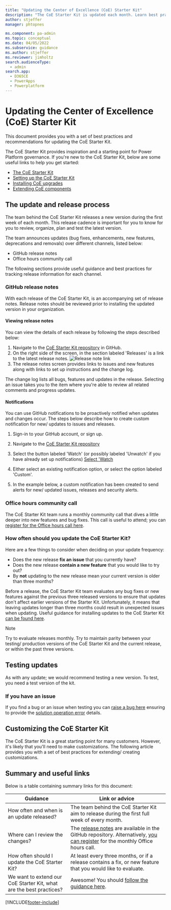```yaml
---
title: "Updating the Center of Excellence (CoE) Starter Kit"
description: "The CoE Starter Kit is updated each month. Learn best practices for managing the update process in your organization"
author: stjeffer
manager: phtopnes

ms.component: pa-admin
ms.topic: conceptual
ms.date: 04/05/2022
ms.subservice: guidance
ms.author: stjeffer
ms.reviewer: jimholtz
search.audienceType: 
  - admin
search.app: 
  - D365CE
  - PowerApps
  - Powerplatform
---
```


# Updating the Center of Excellence (CoE) Starter Kit

This document provides you with a set of best practices and recommendations for updating the CoE Starter Kit.

The CoE Starter Kit provides inspiration and a starting point for Power Platform governance. If you're new to the CoE Starter Kit, below are some useful links to help you get started:

- [The CoE Starter Kit](power-platform/guidance/coe/starter-kit)
- [Setting up the CoE Starter Kit](/power-platform/guidance/coe/setup)
- [Installing CoE upgrades](power-platform/guidance/coe/after-setup)
- [Extending CoE components](power-platform/guidance/coe/extending-components)

## The update and release process

The team behind the CoE Starter Kit releases a new version during the first week of each month.  This release cadence is important for you to know for you to review, organize, plan and test the latest version.

The team announces updates (bug fixes, enhancements, new features, deprecations and removals) over different channels, listed below:

- GitHub release notes
- Office hours community call

The following sections provide useful guidance and best practices for tracking release information for each channel.

### GitHub release notes

With each release of the CoE Starter Kit, is an accompanying set of release notes. Release notes should be reviewed prior to installing the updated version in your organization.

#### Viewing release notes

You can view the details of each release by following the steps described below:

1. Navigate to the [CoE Starter Kit repository](https://github.com/microsoft/coe-starter-kit) in GitHub.
1. On the right side of the screen, in the section labeled 'Releases' is a link to the latest release notes.
![Release note link](/media/github-releases-link.png)
1. The release notes screen provides links to issues and new features along with links to set up instructions and the change log.

The change log lists all bugs, features and updates in the release. Selecting an issue takes you to the item where you're able to review all related comments and progress updates.

#### Notifications

You can use GitHub notifications to be proactively notified when updates and changes occur. The steps below describe how to create custom notification for new/ updates to issues and releases.

1. Sign-in to your GitHub account, or sign up.
1. Navigate to the [CoE Starter Kit repository](https://github.com/microsoft/coe-starter-kit)
1. Select the button labeled 'Watch' (or possibly labeled 'Unwatch' if you have already set up notifications)
[Select 'Watch](media/coe-starter-kit-releases-link.png "Selecting Watch option")

1. Either select an existing notification option, or select the option labeled 'Custom'.
1. In the example below, a custom notification has been created to send alerts for new/ updated issues, releases and security alerts.

### Office hours community call

The CoE Starter Kit team runs a monthly community call that dives a little deeper into new features and bug fixes.  This call is useful to attend; you can [register for the Office hours call here](https://aka.ms/coeofficehours).

### How often should you update the CoE Starter Kit?

Here are a few things to consider when deciding on your update frequency:

- Does the new release **fix an issue** that you currently have?
- Does the new release **contain a new feature** that you would like to try out?
- By **not** updating to the new release mean your current version is older than three months?

Before a release, the CoE Starter Kit team evaluates any bug fixes or new features against the previous three released versions to ensure that updates don't affect earlier versions of the Starter Kit.  Unfortunately, it means that leaving updates longer than three months could result in unexpected issues when updating.  Useful guidance for installing updates to the CoE Starter Kit [can be found here](power-platform/guidance/coe/after-setup).

>[!NOTE]
>Try to evaluate releases monthly. Try to maintain parity between your testing/ production versions of the CoE Starter Kit and the current release, or within the past three versions.

## Testing updates

As with any update; we would recommend testing a new version.  To test, you need a test version of the kit.

### If you have an issue

If you find a bug or an issue when testing you can [raise a bug here](https://github.com/microsoft/coe-starter-kit/issues/new?assignees=Jenefer-Monroe&labels=coe-starter-kit%2Cbug&template=1-coe-starter-kit-bug.yml&title=%5BCoE+Starter+Kit+-+BUG%5D+ISSUE+TITLE) ensuring to provide the [solution operation error](powerapps/maker/data-platform/solution-history#view-solution-operation-error-details) details.

## Customizing the CoE Starter Kit

The CoE Starter Kit is a great starting point for many customers.  However, it's likely that you'll need to make customizations. The following article provides you with a set of best practices for extending/ creating customizations.

## Summary and useful links

Below is a table containing summary links for this document:

| Guidance | Link or advice |
|-----------------|------|
| How often and when is an update released? | The team behind the CoE Starter Kit aim to release during the first full week of every month. |
| Where can I review the changes? | The [release notes](https://github.com/microsoft/coe-starter-kit/releases) are available in the GitHub repository. Alternatively, [you can register](https://aka.ms/coeofficehours) for the monthly Office hours call. |
| How often should I update the CoE Starter Kit? | At least every three months, or if a release contains a fix, or new feature that you would like to evaluate. |
| We want to extend our CoE Starter Kit, what are the best practices? | Awesome! You should [follow the guidance here](power-platform/guidance/coe/extending-components).

[!INCLUDE[footer-include](../../includes/footer-banner.md)]